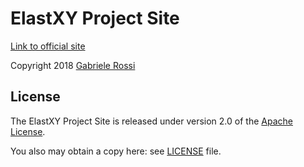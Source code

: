# ElastXY Project Site

[Link to official site](http://elastxy.io)

Copyright 2018 [Gabriele Rossi](http://elastxy.io/aboutme)

## License

The ElastXY Project Site is released under version 2.0 of the
[Apache License](http://www.apache.org/licenses/LICENSE-2.0).

You also may obtain a copy here: see [LICENSE](LICENSE) file.
